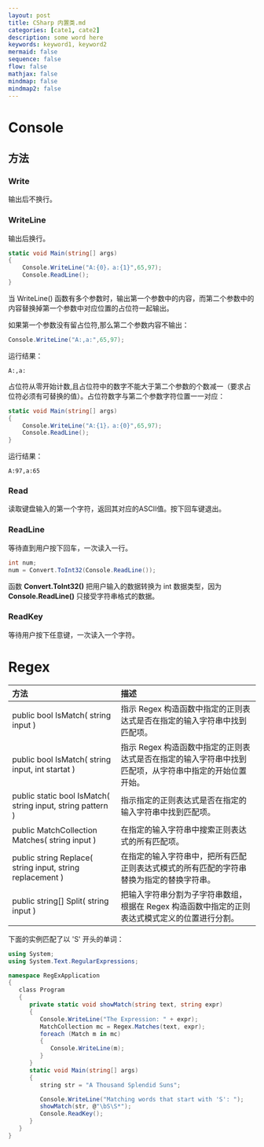 ```yaml
---
layout: post
title: CSharp 内置类.md
categories: [cate1, cate2]
description: some word here
keywords: keyword1, keyword2
mermaid: false
sequence: false
flow: false
mathjax: false
mindmap: false
mindmap2: false
---
```

# Console

## 方法

### Write

输出后不换行。



### WriteLine

输出后换行。

```cs
static void Main(string[] args)
{
    Console.WriteLine("A:{0}，a:{1}",65,97);
    Console.ReadLine();
}
```



当 WriteLine() 函数有多个参数时，输出第一个参数中的内容，而第二个参数中的内容替换掉第一个参数中对应位置的占位符一起输出。

如果第一个参数没有留占位符,那么第二个参数内容不输出：

```cs
Console.WriteLine("A:,a:",65,97);
```

运行结果：

```
A:,a:
```



占位符从零开始计数,且占位符中的数字不能大于第二个参数的个数减一（要求占位符必须有可替换的值）。占位符数字与第二个参数字符位置一一对应：

```cs
static void Main(string[] args)
{
    Console.WriteLine("A:{1}，a:{0}",65,97);
    Console.ReadLine();
}
```

运行结果：

```
A:97,a:65
```



### Read

读取键盘输入的第一个字符，返回其对应的ASCII值。按下回车键退出。



### ReadLine

等待直到用户按下回车，一次读入一行。

```c#
int num;
num = Convert.ToInt32(Console.ReadLine());
```



函数 **Convert.ToInt32()** 把用户输入的数据转换为 int 数据类型，因为 **Console.ReadLine()** 只接受字符串格式的数据。



### ReadKey

等待用户按下任意键，一次读入一个字符。



# Regex 

| 方法                                                       | 描述                                                         |
| :--------------------------------------------------------- | :----------------------------------------------------------- |
| public bool IsMatch( string input )                        | 指示 Regex 构造函数中指定的正则表达式是否在指定的输入字符串中找到匹配项。 |
| public bool IsMatch( string input, int startat )           | 指示 Regex 构造函数中指定的正则表达式是否在指定的输入字符串中找到匹配项，从字符串中指定的开始位置开始。 |
| public static bool IsMatch( string input, string pattern ) | 指示指定的正则表达式是否在指定的输入字符串中找到匹配项。     |
| public MatchCollection Matches( string input )             | 在指定的输入字符串中搜索正则表达式的所有匹配项。             |
| public string Replace( string input, string replacement )  | 在指定的输入字符串中，把所有匹配正则表达式模式的所有匹配的字符串替换为指定的替换字符串。 |
| public string[] Split( string input )                      | 把输入字符串分割为子字符串数组，根据在 Regex 构造函数中指定的正则表达式模式定义的位置进行分割。 |



下面的实例匹配了以 'S' 开头的单词：

```c#
using System;
using System.Text.RegularExpressions;

namespace RegExApplication
{
   class Program
   {
      private static void showMatch(string text, string expr)
      {
         Console.WriteLine("The Expression: " + expr);
         MatchCollection mc = Regex.Matches(text, expr);
         foreach (Match m in mc)
         {
            Console.WriteLine(m);
         }
      }
      static void Main(string[] args)
      {
         string str = "A Thousand Splendid Suns";

         Console.WriteLine("Matching words that start with 'S': ");
         showMatch(str, @"\bS\S*");
         Console.ReadKey();
      }
   }
}
```
